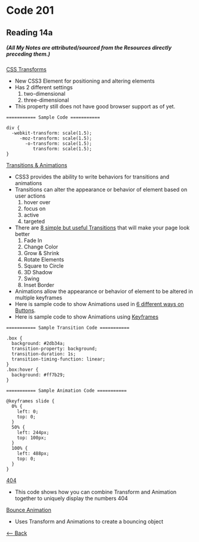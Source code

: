 # Code 201
## Reading 14a
##### (All My Notes are attributed/sourced from the Resources directly preceding them.)

[CSS Transforms](https://learn.shayhowe.com/advanced-html-css/css-transforms/)
* New CSS3 Element for positioning and altering elements
* Has 2 different settings
  1. two-dimensional
  1. three-dimensional
* This property still does not have good browser support as of yet.

```
=========== Sample Code ===========

div {
  -webkit-transform: scale(1.5);
     -moz-transform: scale(1.5);
       -o-transform: scale(1.5);
          transform: scale(1.5);
}
```


[Transitions & Animations](https://learn.shayhowe.com/advanced-html-css/transitions-animations/)
* CSS3 provides the ability to write behaviors for transitions and animations
* Transitions can alter the appearance or behavior of element based on user actions
  1. hover over
  1. focus on
  1. active
  1. targeted
* There are [8 simple but useful Transitions](http://www.webdesignerdepot.com/2014/05/8-simple-css3-transitions-that-will-wow-your-users) that will make your page look better
  1. Fade In
  1. Change Color
  1. Grow & Shrink
  1. Rotate Elements
  1. Square to Circle
  1. 3D Shadow
  1. Swing
  1. Inset Border
* Animations allow the appearance or behavior of element to be altered in multiple keyframes
* Here is sample code to show Animations used in [6 different ways on Buttons](https://codepen.io/retyui/pen/ByoaXV).
* Here is sample code to show Animations using [Keyframes](https://codepen.io/akshaychauhan/pen/oAfae)

```
=========== Sample Transition Code ===========

.box {
  background: #2db34a;
  transition-property: background;
  transition-duration: 1s;
  transition-timing-function: linear;
}
.box:hover {
  background: #ff7b29;
}
```

```
=========== Sample Animation Code ===========

@keyframes slide {
  0% {
    left: 0;
    top: 0;
  }
  50% {
    left: 244px;
    top: 100px;
  }
  100% {
    left: 488px;
    top: 0;
  }
}
```


[404](https://codepen.io/kieranfivestars/pen/MYdQxX)
* This code shows how you can combine Transform and Animation together to uniquely display the numbers 404

[Bounce Animation](https://codepen.io/dp_lewis/pen/gCfBv)
* Uses Transform and Animations to create a bouncing object



[<-- Back](../README.md)
